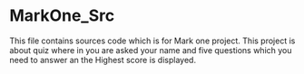 # MarkOne_Src
 This file contains sources code which is for Mark one project.
 This project is about quiz where in you are asked your name and five questions which you need to answer an the Highest score is displayed.
